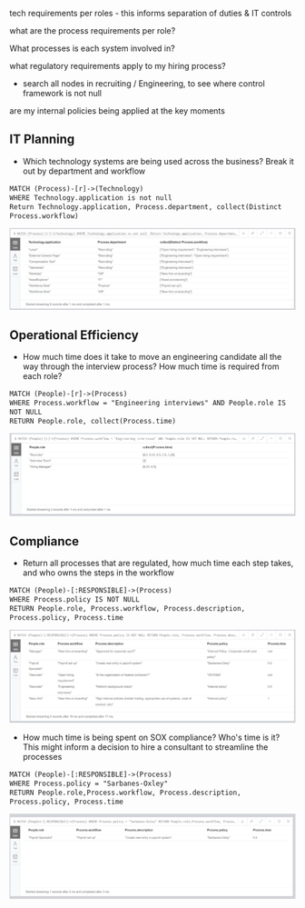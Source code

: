 tech requirements per roles - this informs separation of duties & IT controls

what are the process requirements per role?

What processes is each system involved in?

what regulatory requirements apply to my hiring process?
* search all nodes in recruiting / Engineering, to see where control framework is not null

are my internal policies being applied at the key moments



## IT Planning

* Which technology systems are being used across the business? Break it out by department and workflow

```Cypher
MATCH (Process)-[r]->(Technology)
WHERE Technology.application is not null
Return Technology.application, Process.department, collect(Distinct Process.workflow)
```

![](https://github.com/paulejarvis/Playbook/blob/master/Demo/Queries/Screenshots/Tech%20systems%20by%20department%20and%20workflow.PNG)

## Operational Efficiency

* How much time does it take to move an engineering candidate all the way through the interview process? How much time is required from each role?

```Cypher
MATCH (People)-[r]->(Process)
WHERE Process.workflow = "Engineering interviews" AND People.role IS NOT NULL
RETURN People.role, collect(Process.time)
```

![](https://github.com/paulejarvis/Playbook/blob/master/Demo/Queries/Screenshots/Time%20by%20role%20for%20Engineering%20Interviews.PNG)

## Compliance

* Return all processes that are regulated, how much time each step takes, and who owns the steps in the workflow

```Cypher
MATCH (People)-[:RESPONSIBLE]->(Process)
WHERE Process.policy IS NOT NULL
RETURN People.role, Process.workflow, Process.description, Process.policy, Process.time
```

![](https://github.com/paulejarvis/Playbook/blob/master/Demo/Queries/Screenshots/All_regulated_processes.PNG)

* How much time is being spent on SOX compliance? Who's time is it? This might inform a decision to hire a consultant to streamline the processes

```Cypher
MATCH (People)-[:RESPONSIBLE]->(Process)
WHERE Process.policy = "Sarbanes-Oxley"
RETURN People.role,Process.workflow, Process.description, Process.policy, Process.time
```

![](https://github.com/paulejarvis/Playbook/blob/master/Demo/Queries/Screenshots/SOX_Query.PNG)
